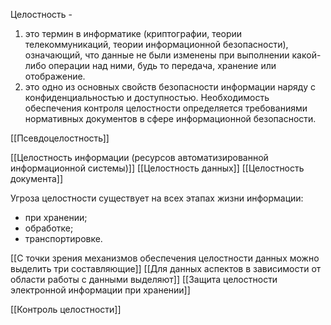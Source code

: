  Целостность -
 1. это термин в информатике (криптографии, теории телекоммуникаций, теории информационной безопасности), означающий, что данные не были изменены при выполнении какой-либо операции над ними, будь то передача, хранение или отображение.
 2. это одно из основных свойств безопасности информации наряду с конфиденциальностью и доступностью. Необходимость обеспечения контроля целостности определяется требованиями нормативных документов в сфере информационной безопасности.



[[Псевдоцелостность]]

[[Целостность информации (ресурсов автоматизированной информационной системы)]]
[[Целостность данных]]
[[Целостность документа]]

Угроза целостности существует на всех этапах жизни информации:
- при хранении;
- обработке;
- транспортировке.


[[С точки зрения механизмов обеспечения целостности данных можно выделить три составляющие]]
[[Для данных аспектов в зависимости от области работы с данными выделяют]]
[[Защита целостности электронной информации при хранении]]

[[Контроль целостности]]
